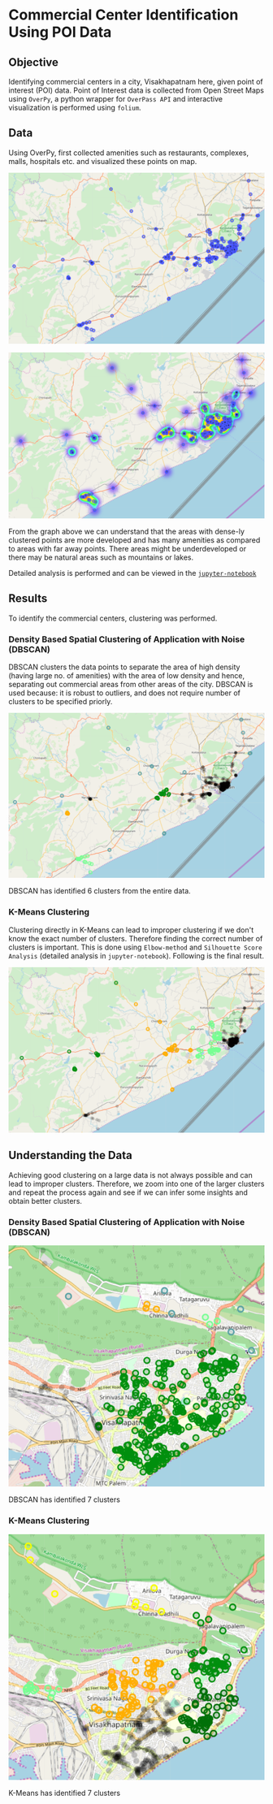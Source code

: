 # Commercial Center Identification Using POI Data

## Objective

Identifying commercial centers in a city, Visakhapatnam here, given point of interest (POI) data. Point of Interest data is collected from Open Street Maps using `OverPy`, a python wrapper for `OverPass API` and interactive visualization is performed using `folium`.


## Data

Using OverPy, first collected amenities such as restaurants, complexes, malls, hospitals etc. and visualized these points on map.

<p align="center"> <img src="graphs/map_with_markers.png"/> </p>

<p align="center"> <img src="graphs/map_heatmap.png"/> </p>
From the graph above we can understand that the areas with dense-ly clustered points are more developed and has many amenities as compared to areas with far away points. There areas might be underdeveloped or there may be natural areas such as mountains or lakes.

Detailed analysis is performed and can be viewed in the [`jupyter-notebook`](POI_clustering_for_commercial_centers.ipynb)

## Results
To identify the commercial centers, clustering was performed.

### Density Based Spatial Clustering of Application with Noise (DBSCAN)

DBSCAN clusters the data points to separate the area of high density (having large no. of amenities) with the area of low density and hence, separating out commercial areas from other areas of the city. DBSCAN is used because: it is robust to outliers, and does not require number of clusters to be specified priorly.

<p align="center"> <img src="graphs/map_dbscan.png"/> </p>
DBSCAN has identified 6 clusters from the entire data.

### K-Means Clustering

Clustering directly in K-Means can lead to improper clustering if we don't know the exact number of clusters. Therefore finding the correct number of clusters is important. This is done using `Elbow-method` and `Silhouette Score Analysis` (detailed analysis in `jupyter-notebook`). Following is the final result.

<p align="center"> <img src="graphs/map_kmeans_clustering.png"/> </p>

## Understanding the Data

Achieving good clustering on a large data is not always possible and can lead to improper clusters. Therefore, we zoom into one of the larger clusters and repeat the process again and see if we can infer some insights and obtain better clusters.

### Density Based Spatial Clustering of Application with Noise (DBSCAN)

<p align="center"> <img src="graphs/map_dbscan_smaller.png"/> </p>
DBSCAN has identified 7 clusters

### K-Means Clustering

<p align="center"> <img src="graphs/map_kmeans_clustering_smaller.png"/> </p>
K-Means has identified 7 clusters
